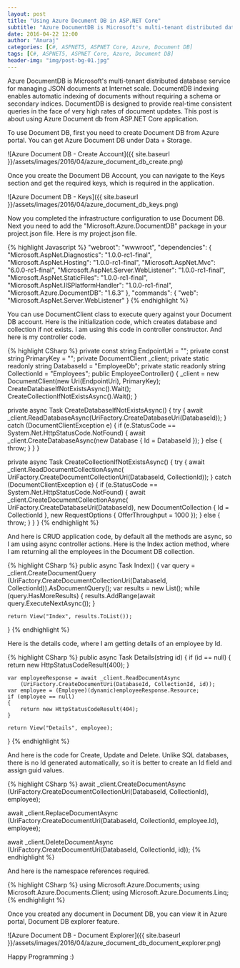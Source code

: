 ```yaml
---
layout: post
title: "Using Azure Document DB in ASP.NET Core"
subtitle: "Azure DocumentDB is Microsoft's multi-tenant distributed database service for managing JSON documents at Internet scale. DocumentDB indexing enables automatic indexing of documents without requiring a schema or secondary indices. DocumentDB is designed to provide real-time consistent queries in the face of very high rates of document updates. This post is about using Azure document db from ASP.NET Core application."
date: 2016-04-22 12:00
author: "Anuraj"
categories: [C#, ASPNET5, ASPNET Core, Azure, Document DB]
tags: [C#, ASPNET5, ASPNET Core, Azure, Document DB]
header-img: "img/post-bg-01.jpg"
---
```

Azure DocumentDB is Microsoft's multi-tenant distributed database service for managing JSON documents at Internet scale. DocumentDB indexing enables automatic indexing of documents without requiring a schema or secondary indices. DocumentDB is designed to provide real-time consistent queries in the face of very high rates of document updates. This post is about using Azure Document db from ASP.NET Core application.

To use Document DB, first you need to create Document DB from Azure portal. You can get Azure Document DB under Data + Storage. 

![Azure Document DB - Create Account]({{ site.baseurl }}/assets/images/2016/04/azure_document_db_create.png)

Once you create the Document DB Account, you can navigate to the Keys section and get the required keys, which is required in the application.

![Azure Document DB - Keys]({{ site.baseurl }}/assets/images/2016/04/azure_document_db_keys.png)

Now you completed the infrastructure configuration to use Document DB. Next you need to add the "Microsoft.Azure.DocumentDB" package in your project.json file. Here is my project.json file.

{% highlight Javascript %}
"webroot": "wwwroot",
"dependencies": {
	"Microsoft.AspNet.Diagnostics": "1.0.0-rc1-final",
	"Microsoft.AspNet.Hosting": "1.0.0-rc1-final",
	"Microsoft.AspNet.Mvc": "6.0.0-rc1-final",
	"Microsoft.AspNet.Server.WebListener": "1.0.0-rc1-final",
	"Microsoft.AspNet.StaticFiles": "1.0.0-rc1-final",
	"Microsoft.AspNet.IISPlatformHandler": "1.0.0-rc1-final",
	"Microsoft.Azure.DocumentDB": "1.6.3"
},
"commands": {
	"web": "Microsoft.AspNet.Server.WebListener"
}
{% endhighlight %}

You can use DocumentClient class to execute query against your Document DB account. Here is the initialization code, which creates database and collection if not exists. I am using this code in controller constructor. And here is my controller code.

{% highlight CSharp %}
private const string EndpointUri = "<END POINT URL>";
private const string PrimaryKey = "<PRIMARY KEY>";
private DocumentClient _client;
private static readonly string DatabaseId = "EmployeeDb";
private static readonly string CollectionId = "Employees";
public EmployeeController()
{
	_client = new DocumentClient(new Uri(EndpointUri), PrimaryKey);
	CreateDatabaseIfNotExistsAsync().Wait();
	CreateCollectionIfNotExistsAsync().Wait();
}

private async Task CreateDatabaseIfNotExistsAsync()
{
    try
    {
        await _client.ReadDatabaseAsync(UriFactory.CreateDatabaseUri(DatabaseId));
    }
    catch (DocumentClientException e)
    {
        if (e.StatusCode == System.Net.HttpStatusCode.NotFound)
        {
            await _client.CreateDatabaseAsync(new Database { Id = DatabaseId });
        }
        else
        {
            throw;
        }
    }
}

private async Task CreateCollectionIfNotExistsAsync()
{
    try
    {
        await _client.ReadDocumentCollectionAsync(
            UriFactory.CreateDocumentCollectionUri(DatabaseId, CollectionId));
    }
    catch (DocumentClientException e)
    {
        if (e.StatusCode == System.Net.HttpStatusCode.NotFound)
        {
            await _client.CreateDocumentCollectionAsync(
                UriFactory.CreateDatabaseUri(DatabaseId),
                new DocumentCollection { Id = CollectionId },
                new RequestOptions { OfferThroughput = 1000 });
        }
        else
        {
            throw;
        }
    }
}
{% endhighlight %}

And here is CRUD application code, by default all the methods are async, so I am using async controller actions. Here is the Index action method, where I am returning all the employees in the Document DB collection.

{% highlight CSharp %}
public async Task<IActionResult> Index()
{
	var query = _client.CreateDocumentQuery<Employee>
		(UriFactory.CreateDocumentCollectionUri(DatabaseId, CollectionId)).AsDocumentQuery();
	var results = new List<Employee>();
	while (query.HasMoreResults)
	{
		results.AddRange(await query.ExecuteNextAsync<Employee>());
	}

	return View("Index", results.ToList());
}
{% endhighlight %}

Here is the details code, where I am getting details of an employee by Id.

{% highlight CSharp %}
public async Task<IActionResult> Details(string id)
{
	if (id == null)
	{
		return new HttpStatusCodeResult(400);
	}

	var employeeResponse = await _client.ReadDocumentAsync
		(UriFactory.CreateDocumentUri(DatabaseId, CollectionId, id));
	var employee = (Employee)(dynamic)employeeResponse.Resource;
	if (employee == null)
	{
		return new HttpStatusCodeResult(404);
	}

	return View("Details", employee);
}
{% endhighlight %}

And here is the code for Create, Update and Delete. Unlike SQL databases, there is no Id generated automatically, so it is better to create an Id field and assign guid values.

{% highlight CSharp %}
await _client.CreateDocumentAsync
	(UriFactory.CreateDocumentCollectionUri(DatabaseId, CollectionId), employee);
	
await _client.ReplaceDocumentAsync
	(UriFactory.CreateDocumentUri(DatabaseId, CollectionId, employee.Id), employee);

await _client.DeleteDocumentAsync
	(UriFactory.CreateDocumentUri(DatabaseId, CollectionId, id));
{% endhighlight %}

And here is the namespace references required.

{% highlight CSharp %}
using Microsoft.Azure.Documents;
using Microsoft.Azure.Documents.Client;
using Microsoft.Azure.Documents.Linq;
{% endhighlight %}

Once you created any document in Document DB, you can view it in Azure portal, Document DB explorer feature.

![Azure Document DB - Document Explorer]({{ site.baseurl }}/assets/images/2016/04/azure_document_db_document_explorer.png)

Happy Programming :)
